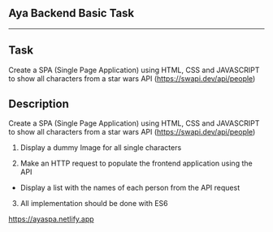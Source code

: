 ## Aya Backend Basic Task
***

## Task
Create a SPA (Single Page Application) using HTML, CSS and JAVASCRIPT to show all characters from a star wars API (https://swapi.dev/api/people)

## Description
Create a SPA (Single Page Application) using HTML, CSS and JAVASCRIPT to show all characters from a star wars API (https://swapi.dev/api/people)

1. Display a dummy Image for all single characters

2. Make an HTTP request to populate the frontend application using the API
- Display a list with the names of each person from the API request

3. All implementation should be done with ES6

https://ayaspa.netlify.app